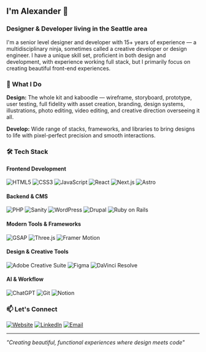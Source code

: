 ## I'm Alexander 👋

### **Designer & Developer** living in the Seattle area

I'm a senior level designer and developer with 15+ years of experience — a multidisciplinary ninja, sometimes called a creative developer or design engineer. I have a unique skill set, proficient in both design and development, with experience working full stack, but I primarily focus on creating beautiful front-end experiences.

### 🚀 What I Do

**Design:** The whole kit and kaboodle — wireframe, storyboard, prototype, user testing, full fidelity with asset creation, branding, design systems, illustrations, photo editing, video editing, and creative direction overseeing it all.

**Develop:** Wide range of stacks, frameworks, and libraries to bring designs to life with pixel-perfect precision and smooth interactions.

### 🛠️ Tech Stack

#### Frontend Development
![HTML5](https://img.shields.io/badge/HTML5-555555?style=flat-square&logo=html5&logoColor=white)
![CSS3](https://img.shields.io/badge/CSS3-555555?style=flat-square&logo=css3&logoColor=white)
![JavaScript](https://img.shields.io/badge/JavaScript-555555?style=flat-square&logo=javascript&logoColor=white)
![React](https://img.shields.io/badge/React-555555?style=flat-square&logo=react&logoColor=white)
![Next.js](https://img.shields.io/badge/Next.js-555555?style=flat-square&logo=next.js&logoColor=white)
![Astro](https://img.shields.io/badge/Astro-555555?style=flat-square&logo=astro&logoColor=white)

#### Backend & CMS
![PHP](https://img.shields.io/badge/PHP-555555?style=flat-square&logo=php&logoColor=white)
![Sanity](https://img.shields.io/badge/Sanity-555555?style=flat-square&logo=sanity&logoColor=white)
![WordPress](https://img.shields.io/badge/WordPress-555555?style=flat-square&logo=wordpress&logoColor=white)
![Drupal](https://img.shields.io/badge/Drupal-555555?style=flat-square&logo=drupal&logoColor=white)
![Ruby on Rails](https://img.shields.io/badge/Ruby_on_Rails-555555?style=flat-square&logo=ruby-on-rails&logoColor=white)

#### Modern Tools & Frameworks
![GSAP](https://img.shields.io/badge/GSAP-555555?style=flat-square&logo=greensock&logoColor=white)
![Three.js](https://img.shields.io/badge/Three.js-555555?style=flat-square&logo=three.js&logoColor=white)
![Framer Motion](https://img.shields.io/badge/Framer%20Motion-555555?style=flat-square&logo=framer&logoColor=white)

#### Design & Creative Tools
![Adobe Creative Suite](https://img.shields.io/badge/Adobe%20Creative%20Suite-555555?style=flat-square&logo=adobe&logoColor=white)
![Figma](https://img.shields.io/badge/Figma-555555?style=flat-square&logo=figma&logoColor=white)
![DaVinci Resolve](https://img.shields.io/badge/DaVinci%20Resolve-555555?style=flat-square&logo=davinciresolve&logoColor=white)

#### AI & Workflow
![ChatGPT](https://img.shields.io/badge/ChatGPT-555555?style=flat-square&logo=openai&logoColor=white)
![Git](https://img.shields.io/badge/Git-555555?style=flat-square&logo=git&logoColor=white)
![Notion](https://img.shields.io/badge/Notion-555555?style=flat-square&logo=notion&logoColor=white)

### 📫 Let's Connect

[![Website](https://img.shields.io/badge/Website-iamalexander.net-FF2A13?style=for-the-badge&logo=safari&logoColor=white)](https://iamalexander.net)
[![LinkedIn](https://img.shields.io/badge/LinkedIn-0077B5?style=for-the-badge&logo=linkedin&logoColor=white)](https://www.linkedin.com/in/alexandermusgrave/)
[![Email](https://img.shields.io/badge/Email-atmusko@gmail.com-D14836?style=for-the-badge&logo=gmail&logoColor=white)](mailto:atmusko@gmail.com)

---

*"Creating beautiful, functional experiences where design meets code"*